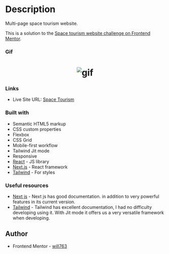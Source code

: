# Description

Multi-page space tourism website.

This is a solution to the [Space tourism website challenge on Frontend Mentor](https://www.frontendmentor.io/challenges/space-tourism-multipage-website-gRWj1URZ3).

### Gif

<h1 align="center">
<img alt="gif" src="https://github.com/will763/space-tourism-website/blob/main/public/show.gif"    />
</h1>



### Links

- Live Site URL: [Space Tourism](https://space-tourism-website-olive.vercel.app/)

### Built with

- Semantic HTML5 markup
- CSS custom properties
- Flexbox
- CSS Grid
- Mobile-first workflow
- Tailwind Jit mode
- Responsive
- [React](https://reactjs.org/) - JS library
- [Next.js](https://nextjs.org/) - React framework
- [Tailwind](https://tailwindcss.com/) - For styles

### Useful resources

- [Next js](https://www.example.com) - Next js has good documentation. in addition to very powerful features in its current version.
- [Tailwind](https://tailwindcss.com/docs/installation) - Tailwind has excellent documentation, I had no difficulty developing using it. With Jit mode it offers us a very versatile framework when developing.



## Author

- Frontend Mentor - [will763](https://www.frontendmentor.io/profile/will763)